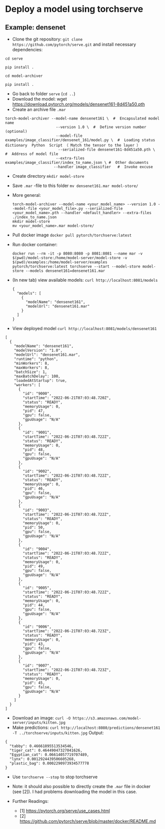 # Deploy a model using torchserve
## Example: densenet

* Clone the git repository: ```git clone https://github.com/pytorch/serve.git``` and install necessary dependencies:
```
cd serve

pip install .

cd model-archiver

pip install .
```

* Go back to folder ```serve``` (```cd ..```)
* Download the model: wget https://download.pytorch.org/models/densenet161-8d451a50.pth
* Create an archive file ```.mar```
```
torch-model-archiver --model-name densenet161 \  #  Encapsulated model name       
                       --version 1.0 \  #  Define version number (optional)
	                   --model-file examples/image_classifier/densenet_161/model.py \  #  Loading status dictionary  Python  Script （ Match the tensor to the layer ）
		                --serialized-file densenet161-8d451a50.pth \   #  Address of model file 
                       --extra-files examples/image_classifier/index_to_name.json \ #  Other documents 
                      --handler image_classifier   #  Invoke excuse
```

* Create directory ```mkdir model-store```
* Save ```.mar``` -file to this folder ```mv densenet161.mar model-store/```
* More general: 
  ```
  torch-model-archiver --model-name <your_model_name> --version 1.0 --model-file <your_model_file>.py --serialized-file <your_model_name>.pth --handler <default_handler> --extra-files ./index_to_name.json
  mkdir model-store
  mv <your_model_name>.mar model-store/
  ```

* Pull docker image ```docker pull pytorch/torchserve:latest```
* Run docker container:
  ```
  docker run --rm -it -p 8080:8080 -p 8081:8081 --name mar -v $(pwd)/model-store:/home/model-server/model-store -v $(pwd)/examples:/home/model-server/examples pytorch/torchserve:latest torchserve --start --model-store model-store --models densenet161=densenet161.mar
  ```

* (In new tab) view available models: ```curl http://localhost:8081/models```
  ```
  {
    "models": [
      {
        "modelName": "densenet161",
        "modelUrl": "densenet161.mar"
      }
    ]
  }
  ```
* View deployed model ```curl http://localhost:8081/models/densenet161```
```
[
  {
    "modelName": "densenet161",
    "modelVersion": "1.0",
    "modelUrl": "densenet161.mar",
    "runtime": "python",
    "minWorkers": 8,
    "maxWorkers": 8,
    "batchSize": 1,
    "maxBatchDelay": 100,
    "loadedAtStartup": true,
    "workers": [
      {
        "id": "9000",
        "startTime": "2022-06-21T07:03:48.720Z",
        "status": "READY",
        "memoryUsage": 0,
        "pid": 47,
        "gpu": false,
        "gpuUsage": "N/A"
      },
      {
        "id": "9001",
        "startTime": "2022-06-21T07:03:48.722Z",
        "status": "READY",
        "memoryUsage": 0,
        "pid": 48,
        "gpu": false,
        "gpuUsage": "N/A"
      },
      {
        "id": "9002",
        "startTime": "2022-06-21T07:03:48.722Z",
        "status": "READY",
        "memoryUsage": 0,
        "pid": 46,
        "gpu": false,
        "gpuUsage": "N/A"
      },
      {
        "id": "9003",
        "startTime": "2022-06-21T07:03:48.722Z",
        "status": "READY",
        "memoryUsage": 0,
        "pid": 50,
        "gpu": false,
        "gpuUsage": "N/A"
      },
      {
        "id": "9004",
        "startTime": "2022-06-21T07:03:48.722Z",
        "status": "READY",
        "memoryUsage": 0,
        "pid": 49,
        "gpu": false,
        "gpuUsage": "N/A"
      },
      {
        "id": "9005",
        "startTime": "2022-06-21T07:03:48.722Z",
        "status": "READY",
        "memoryUsage": 0,
        "pid": 44,
        "gpu": false,
        "gpuUsage": "N/A"
      },
      {
        "id": "9006",
        "startTime": "2022-06-21T07:03:48.723Z",
        "status": "READY",
        "memoryUsage": 0,
        "pid": 43,
        "gpu": false,
        "gpuUsage": "N/A"
      },
      {
        "id": "9007",
        "startTime": "2022-06-21T07:03:48.723Z",
        "status": "READY",
        "memoryUsage": 0,
        "pid": 45,
        "gpu": false,
        "gpuUsage": "N/A"
      }
    ]
  }
]
```
* Download an image: ```curl -O https://s3.amazonaws.com/model-server/inputs/kitten.jpg```
* Make predictions: ```curl http://localhost:8080/predictions/densenet161 -T ../torchserve/inputs/kitten.jpg```
Output:
```
{
  "tabby": 0.46661895513534546,
  "tiger_cat": 0.46449047327041626,
  "Egyptian_cat": 0.06614057719707489,
  "lynx": 0.0012924439506605268,
  "plastic_bag": 0.0002290973934577778
}
```

* Use ```torchserve --stop``` to stop torchserve

* Note: it should also possible to directly create the ```.mar``` file in docker (see [2]). I had problems downloading the model in this case.

* Further Readings:
  * [1] https://pytorch.org/serve/use_cases.html
  * [2] https://github.com/pytorch/serve/blob/master/docker/README.md
